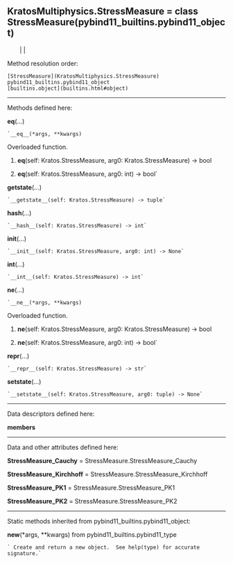   
**KratosMultiphysics.StressMeasure** = class
StressMeasure(pybind11_builtins.pybind11_object)  
---  
`    `|   |

Method resolution order:

    [StressMeasure](KratosMultiphysics.StressMeasure)
    pybind11_builtins.pybind11_object
    [builtins.object](builtins.html#object)

* * *

Methods defined here:  

**__eq__**(...)

    `__eq__(*args, **kwargs)  
Overloaded  function.  
  
1. __eq__(self: Kratos.StressMeasure, arg0: Kratos.StressMeasure) -> bool  
  
2. __eq__(self: Kratos.StressMeasure, arg0: int) -> bool`

**__getstate__**(...)

    `__getstate__(self: Kratos.StressMeasure) -> tuple`

**__hash__**(...)

    `__hash__(self: Kratos.StressMeasure) -> int`

**__init__**(...)

    `__init__(self: Kratos.StressMeasure, arg0: int) -> None`

**__int__**(...)

    `__int__(self: Kratos.StressMeasure) -> int`

**__ne__**(...)

    `__ne__(*args, **kwargs)  
Overloaded  function.  
  
1. __ne__(self: Kratos.StressMeasure, arg0: Kratos.StressMeasure) -> bool  
  
2. __ne__(self: Kratos.StressMeasure, arg0: int) -> bool`

**__repr__**(...)

    `__repr__(self: Kratos.StressMeasure) -> str`

**__setstate__**(...)

    `__setstate__(self: Kratos.StressMeasure, arg0: tuple) -> None`

* * *

Data descriptors defined here:  

**__members__**

* * *

Data and other attributes defined here:  

**StressMeasure_Cauchy** = StressMeasure.StressMeasure_Cauchy

**StressMeasure_Kirchhoff** = StressMeasure.StressMeasure_Kirchhoff

**StressMeasure_PK1** = StressMeasure.StressMeasure_PK1

**StressMeasure_PK2** = StressMeasure.StressMeasure_PK2

* * *

Static methods inherited from pybind11_builtins.pybind11_object:  

**__new__**(*args, **kwargs) from pybind11_builtins.pybind11_type

    ` Create and return a new object.  See help(type) for accurate signature.`

